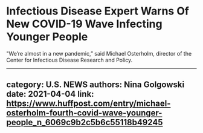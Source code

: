 # Infectious Disease Expert Warns Of New COVID-19 Wave Infecting Younger People

"We’re almost in a new pandemic,” said Michael Osterholm, director of the Center for Infectious Disease Research and Policy.

---
category: U.S. NEWS
authors: Nina Golgowski
date: 2021-04-04
link: https://www.huffpost.com/entry/michael-osterholm-fourth-covid-wave-younger-people_n_6069c9b2c5b6c55118b49245
---
